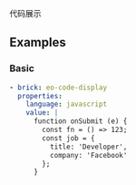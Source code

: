 代码展示

## Examples

### Basic

```yaml preview
- brick: eo-code-display
  properties:
    language: javascript
    value: |
      function onSubmit (e) {
        const fn = () => 123;
        const job = {
          title: 'Developer',
          company: 'Facebook'
        };
      }
```
